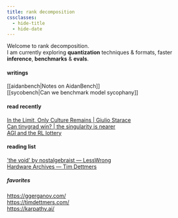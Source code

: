 ```yaml
---
title: rank decomposition
cssclasses:
  - hide-title
  - hide-date
---
```




Welcome to rank decomposition.  
I am currently exploring **quantization** techniques & formats, faster **inference**, **benchmarks** & **evals**. 

#### writings
[[aidanbench|Notes on AidanBench]]  
[[sycobench|Can we benchmark model sycophany]]  


#### read recently
[In the Limit, Only Culture Remains \| Giulio Starace](https://www.giuliostarace.com/posts/in-the-limit-only-culture/)  
[Can tinygrad win? \| the singularity is nearer](https://geohot.github.io/blog/jekyll/update/2025/07/06/can-tinygrad-win.html)  
[AGI and the RL lottery](https://evergreen-hoodie-45c.notion.site/AGI-and-the-RL-lottery-1cc4921e2dd580d192a9cb6cc577d6ec)  

#### reading list
['the void' by nostalgebraist — LessWrong](https://www.lesswrong.com/posts/3EzbtNLdcnZe8og8b/the-void-1)  
[Hardware Archives — Tim Dettmers](https://timdettmers.com/category/hardware/)  


##### favorites
https://ggerganov.com/  
https://timdettmers.com/  
https://karpathy.ai/ 




